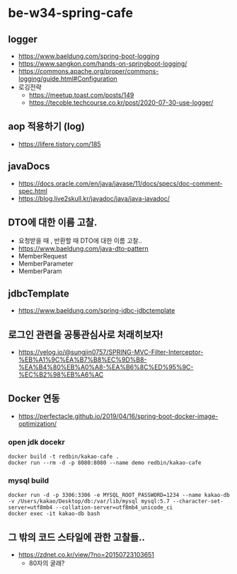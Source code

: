 # be-w34-spring-cafe

## logger
- https://www.baeldung.com/spring-boot-logging
- https://www.sangkon.com/hands-on-springboot-logging/
- https://commons.apache.org/proper/commons-logging/guide.html#Configuration
- 로깅전략
  - https://meetup.toast.com/posts/149 
  - https://tecoble.techcourse.co.kr/post/2020-07-30-use-logger/ 

## aop 적용하기 (log)
- https://lifere.tistory.com/185

## javaDocs
- https://docs.oracle.com/en/java/javase/11/docs/specs/doc-comment-spec.html
- https://blog.live2skull.kr/javadoc/java/java-javadoc/

## DTO에 대한 이름 고찰.
- 요청받을 때 , 반환할 때 DTO에 대한 이름 고찰..
- https://www.baeldung.com/java-dto-pattern
- MemberRequest
- MemberParameter
- MemberParam

## jdbcTemplate
- https://www.baeldung.com/spring-jdbc-jdbctemplate

## 로그인 관련을 공통관심사로 처래히보자!
- https://velog.io/@sungjin0757/SPRING-MVC-Filter-Interceptor-%EB%A1%9C%EA%B7%B8%EC%9D%B8-%EA%B4%80%EB%A0%A8-%EA%B6%8C%ED%95%9C-%EC%B2%98%EB%A6%AC

## Docker 연동
- https://perfectacle.github.io/2019/04/16/spring-boot-docker-image-optimization/

### open jdk docekr
```
docker build -t redbin/kakao-cafe . 
docker run --rm -d -p 8080:8080 --name demo redbin/kakao-cafe
```
### mysql build
```
docker run -d -p 3306:3306 -e MYSQL_ROOT_PASSWORD=1234 --name kakao-db -v /Users/kakao/Desktop/db:/var/lib/mysql mysql:5.7 --character-set-server=utf8mb4 --collation-server=utf8mb4_unicode_ci
docker exec -it kakao-db bash
```
## 그 밖의 코드 스타일에 관한 고찰들..
- https://zdnet.co.kr/view/?no=20150723103651
  - 80자의 굴래?
